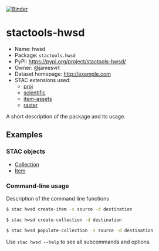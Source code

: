 [![Binder](https://mybinder.org/badge_logo.svg)](https://mybinder.org/v2/gh/stactools-packages/hwsd/main?filepath=docs/installation_and_basic_usage.ipynb)

# stactools-hwsd

- Name: hwsd
- Package: `stactools.hwsd`
- PyPI: https://pypi.org/project/stactools-hwsd/
- Owner: @jamesvrt
- Dataset homepage: http://example.com
- STAC extensions used:
  - [proj](https://github.com/stac-extensions/projection/)
  - [scientific](https://github.com/stac-extensions/scientific/)
  - [item-assets](https://github.com/stac-extensions/item-assets/)
  - [raster](https://github.com/stac-extensions/raster/)

A short description of the package and its usage.

## Examples

### STAC objects

- [Collection](examples/collection.json)
- [Item](examples/item/item.json)

### Command-line usage

Description of the command line functions

```bash
$ stac hwsd create-item -s source -d destination

$ stac hwsd create-collection -d destination

$ stac hwsd populate-collection -s source -d destination
```

Use `stac hwsd --help` to see all subcommands and options.
